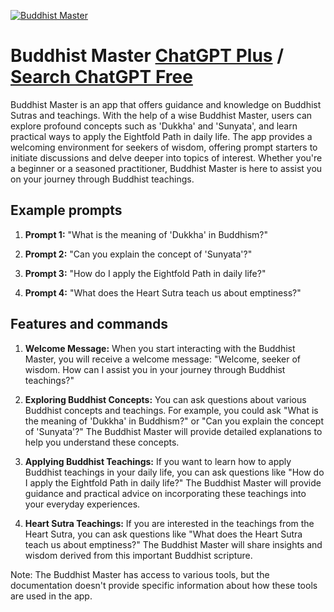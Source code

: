 
[![Buddhist Master](https://files.oaiusercontent.com/file-aeCay1aeb7hnNZxbZBDU94nO?se=2123-10-17T17%3A23%3A33Z&sp=r&sv=2021-08-06&sr=b&rscc=max-age%3D31536000%2C%20immutable&rscd=attachment%3B%20filename%3D6d3a5901-6e91-4a85-ae5c-da8a77e195b9.png&sig=4AntZ2ATWKv67cfbZ0UTsiOFa%2BPByaoA9hC%2BkHSsaHI%3D)](https://chat.openai.com/g/g-33fgcj9TF-buddhist-master)

# Buddhist Master [ChatGPT Plus](https://chat.openai.com/g/g-33fgcj9TF-buddhist-master) / [Search ChatGPT Free](https://gptcall.net/index.html#/?search=Buddhist%20Master)

Buddhist Master is an app that offers guidance and knowledge on Buddhist Sutras and teachings. With the help of a wise Buddhist Master, users can explore profound concepts such as 'Dukkha' and 'Sunyata', and learn practical ways to apply the Eightfold Path in daily life. The app provides a welcoming environment for seekers of wisdom, offering prompt starters to initiate discussions and delve deeper into topics of interest. Whether you're a beginner or a seasoned practitioner, Buddhist Master is here to assist you on your journey through Buddhist teachings.

## Example prompts

1. **Prompt 1:** "What is the meaning of 'Dukkha' in Buddhism?"

2. **Prompt 2:** "Can you explain the concept of 'Sunyata'?"

3. **Prompt 3:** "How do I apply the Eightfold Path in daily life?"

4. **Prompt 4:** "What does the Heart Sutra teach us about emptiness?"

## Features and commands

1. **Welcome Message:** When you start interacting with the Buddhist Master, you will receive a welcome message: "Welcome, seeker of wisdom. How can I assist you in your journey through Buddhist teachings?"

2. **Exploring Buddhist Concepts:** You can ask questions about various Buddhist concepts and teachings. For example, you could ask "What is the meaning of 'Dukkha' in Buddhism?" or "Can you explain the concept of 'Sunyata'?" The Buddhist Master will provide detailed explanations to help you understand these concepts.

3. **Applying Buddhist Teachings:** If you want to learn how to apply Buddhist teachings in your daily life, you can ask questions like "How do I apply the Eightfold Path in daily life?" The Buddhist Master will provide guidance and practical advice on incorporating these teachings into your everyday experiences.

4. **Heart Sutra Teachings:** If you are interested in the teachings from the Heart Sutra, you can ask questions like "What does the Heart Sutra teach us about emptiness?" The Buddhist Master will share insights and wisdom derived from this important Buddhist scripture.

Note: The Buddhist Master has access to various tools, but the documentation doesn't provide specific information about how these tools are used in the app.


